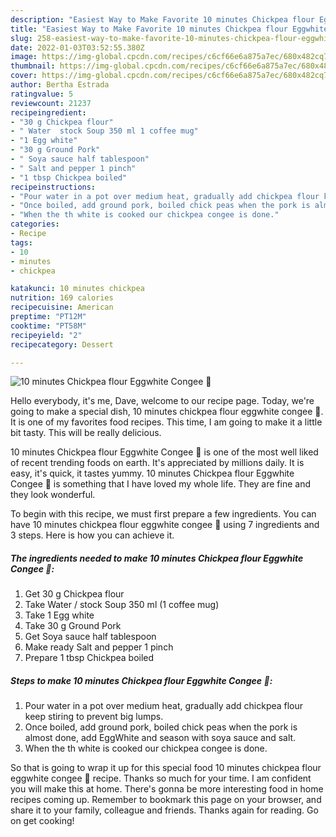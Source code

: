 ```yaml
---
description: "Easiest Way to Make Favorite 10 minutes Chickpea flour Eggwhite Congee 🥣"
title: "Easiest Way to Make Favorite 10 minutes Chickpea flour Eggwhite Congee 🥣"
slug: 258-easiest-way-to-make-favorite-10-minutes-chickpea-flour-eggwhite-congee
date: 2022-01-03T03:52:55.380Z
image: https://img-global.cpcdn.com/recipes/c6cf66e6a875a7ec/680x482cq70/10-minutes-chickpea-flour-eggwhite-congee-recipe-main-photo.jpg
thumbnail: https://img-global.cpcdn.com/recipes/c6cf66e6a875a7ec/680x482cq70/10-minutes-chickpea-flour-eggwhite-congee-recipe-main-photo.jpg
cover: https://img-global.cpcdn.com/recipes/c6cf66e6a875a7ec/680x482cq70/10-minutes-chickpea-flour-eggwhite-congee-recipe-main-photo.jpg
author: Bertha Estrada
ratingvalue: 5
reviewcount: 21237
recipeingredient:
- "30 g Chickpea flour"
- " Water  stock Soup 350 ml 1 coffee mug"
- "1 Egg white"
- "30 g Ground Pork"
- " Soya sauce half tablespoon"
- " Salt and pepper 1 pinch"
- "1 tbsp Chickpea boiled"
recipeinstructions:
- "Pour water in a pot over medium heat, gradually add chickpea flour keep stiring to prevent big lumps."
- "Once boiled, add ground pork, boiled chick peas when the pork is almost done, add EggWhite and season with soya sauce and salt."
- "When the th white is cooked our chickpea congee is done."
categories:
- Recipe
tags:
- 10
- minutes
- chickpea

katakunci: 10 minutes chickpea 
nutrition: 169 calories
recipecuisine: American
preptime: "PT12M"
cooktime: "PT58M"
recipeyield: "2"
recipecategory: Dessert

---
```



![10 minutes Chickpea flour Eggwhite Congee 🥣](https://img-global.cpcdn.com/recipes/c6cf66e6a875a7ec/680x482cq70/10-minutes-chickpea-flour-eggwhite-congee-recipe-main-photo.jpg)

Hello everybody, it's me, Dave, welcome to our recipe page. Today, we're going to make a special dish, 10 minutes chickpea flour eggwhite congee 🥣. It is one of my favorites food recipes. This time, I am going to make it a little bit tasty. This will be really delicious.

10 minutes Chickpea flour Eggwhite Congee 🥣 is one of the most well liked of recent trending foods on earth. It's appreciated by millions daily. It is easy, it's quick, it tastes yummy. 10 minutes Chickpea flour Eggwhite Congee 🥣 is something that I have loved my whole life. They are fine and they look wonderful.




To begin with this recipe, we must first prepare a few ingredients. You can have 10 minutes chickpea flour eggwhite congee 🥣 using 7 ingredients and 3 steps. Here is how you can achieve it.

<!--inarticleads1-->

##### The ingredients needed to make 10 minutes Chickpea flour Eggwhite Congee 🥣:

1. Get 30 g Chickpea flour
1. Take  Water / stock Soup 350 ml (1 coffee mug)
1. Take 1 Egg white
1. Take 30 g Ground Pork
1. Get  Soya sauce half tablespoon
1. Make ready  Salt and pepper 1 pinch
1. Prepare 1 tbsp Chickpea boiled




<!--inarticleads2-->

##### Steps to make 10 minutes Chickpea flour Eggwhite Congee 🥣:

1. Pour water in a pot over medium heat, gradually add chickpea flour keep stiring to prevent big lumps.
1. Once boiled, add ground pork, boiled chick peas when the pork is almost done, add EggWhite and season with soya sauce and salt.
1. When the th white is cooked our chickpea congee is done.




So that is going to wrap it up for this special food 10 minutes chickpea flour eggwhite congee 🥣 recipe. Thanks so much for your time. I am confident you will make this at home. There's gonna be more interesting food in home recipes coming up. Remember to bookmark this page on your browser, and share it to your family, colleague and friends. Thanks again for reading. Go on get cooking!
